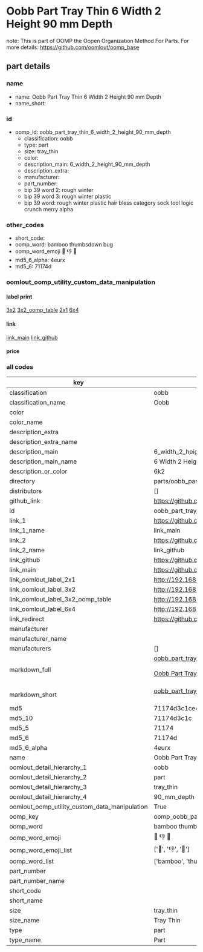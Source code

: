 # Oobb Part Tray Thin 6 Width 2 Height 90 mm Depth  

note: This is part of OOMP the Oopen Organization Method For Parts. For more details: https://github.com/oomlout/oomp_base

##  part details
  







### name
* name: Oobb Part Tray Thin 6 Width 2 Height 90 mm Depth
* name_short: 
### id
* oomp_id: oobb_part_tray_thin_6_width_2_height_90_mm_depth
  * classification: oobb
  * type: part
  * size: tray_thin
  * color: 
  * description_main: 6_width_2_height_90_mm_depth
  * description_extra: 
  * manufacturer: 
  * part_number: 
  * bip 39 word 2: rough winter
  * bip 39 word 3: rough winter plastic
  * bip 39 word: rough winter plastic hair bless category sock tool logic crunch merry alpha

### other_codes
* short_code: 
* oomp_word: bamboo thumbsdown bug
* oomp_word_emoji :bamboo: :thumbsdown: :bug:
* md5_6_alpha: 4eurx
* md5_6: 71174d






### oomlout_oomp_utility_custom_data_manipulation
#### label print
[3x2](http://192.168.1.245:1112/?label=oomp%204eurx)
[3x2_oomp_table](http://192.168.1.108:1112/?label=oomp%204eurx)
[2x1](http://192.168.1.242:1112/?label=oomp%204eurx)
[6x4](http://192.168.1.55:1112/?label=oomp%204eurx)    

#### link

[link_main](https://github.com/oomlout/oomlout_oomp_version_1_messy/tree/main/parts/oobb_part_tray_thin_6_width_2_height_90_mm_depth) [link_github](https://github.com/oomlout/oomlout_oomp_version_1_messy/tree/main/parts/oobb_part_tray_thin_6_width_2_height_90_mm_depth)                             

#### price







### all codes 
| key | value |  
| --- | --- |  
| classification | oobb |  
| classification_name | Oobb |  
| color |  |  
| color_name |  |  
| description_extra |  |  
| description_extra_name |  |  
| description_main | 6_width_2_height_90_mm_depth |  
| description_main_name | 6 Width 2 Height 90 mm Depth |  
| description_or_color | 6k2 |  
| directory | parts/oobb_part_tray_thin_6_width_2_height_90_mm_depth |  
| distributors | [] |  
| github_link | https://github.com/oomlout/oomlout_oomp_part_src/tree/main/parts/oobb_part_tray_thin_6_width_2_height_90_mm_depth |  
| id | oobb_part_tray_thin_6_width_2_height_90_mm_depth |  
| link_1 | https://github.com/oomlout/oomlout_oomp_version_1_messy/tree/main/parts/oobb_part_tray_thin_6_width_2_height_90_mm_depth |  
| link_1_name | link_main |  
| link_2 | https://github.com/oomlout/oomlout_oomp_version_1_messy/tree/main/parts/oobb_part_tray_thin_6_width_2_height_90_mm_depth |  
| link_2_name | link_github |  
| link_github | https://github.com/oomlout/oomlout_oomp_version_1_messy/tree/main/parts/oobb_part_tray_thin_6_width_2_height_90_mm_depth |  
| link_main | https://github.com/oomlout/oomlout_oomp_version_1_messy/tree/main/parts/oobb_part_tray_thin_6_width_2_height_90_mm_depth |  
| link_oomlout_label_2x1 | http://192.168.1.242:1112/?label=oomp%204eurx |  
| link_oomlout_label_3x2 | http://192.168.1.245:1112/?label=oomp%204eurx |  
| link_oomlout_label_3x2_oomp_table | http://192.168.1.108:1112/?label=oomp%204eurx |  
| link_oomlout_label_6x4 | http://192.168.1.55:1112/?label=oomp%204eurx |  
| link_redirect | https://github.com/oomlout/oomlout_oomp_version_1_messy/tree/main/parts/oobb_part_tray_thin_6_width_2_height_90_mm_depth |  
| manufacturer |  |  
| manufacturer_name |  |  
| manufacturers | [] |  
| markdown_full | [oobb_part_tray_thin_6_width_2_height_90_mm_depth](none)<br>[](none)<br>[Oobb Part Tray Thin 6 Width 2 Height 90 Mm Depth](none)<br><br> |  
| markdown_short | [oobb_part_tray_thin_6_width_2_height_90_mm_depth](none)<br><br> |  
| md5 | 71174d3c1ce4b9c0908bd6854c3f05e2 |  
| md5_10 | 71174d3c1c |  
| md5_5 | 71174 |  
| md5_6 | 71174d |  
| md5_6_alpha | 4eurx |  
| name | Oobb Part Tray Thin 6 Width 2 Height 90 mm Depth |  
| oomlout_detail_hierarchy_1 | oobb |  
| oomlout_detail_hierarchy_2 | part |  
| oomlout_detail_hierarchy_3 | tray_thin |  
| oomlout_detail_hierarchy_4 | 90_mm_depth |  
| oomlout_oomp_utility_custom_data_manipulation | True |  
| oomp_key | oomp_oobb_part_tray_thin_6_width_2_height_90_mm_depth |  
| oomp_word | bamboo thumbsdown bug |  
| oomp_word_emoji | :bamboo: :thumbsdown: :bug: |  
| oomp_word_emoji_list | [':bamboo:', ':thumbsdown:', ':bug:'] |  
| oomp_word_list | ['bamboo', 'thumbsdown', 'bug'] |  
| part_number |  |  
| part_number_name |  |  
| short_code |  |  
| short_name |  |  
| size | tray_thin |  
| size_name | Tray Thin |  
| type | part |  
| type_name | Part |  
